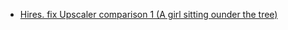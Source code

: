* [Hires. fix Upscaler comparison 1 (A girl sitting ounder the tree)](https://dreamingyou.github.io/comparison/hires-fix-upscaler-1.html)